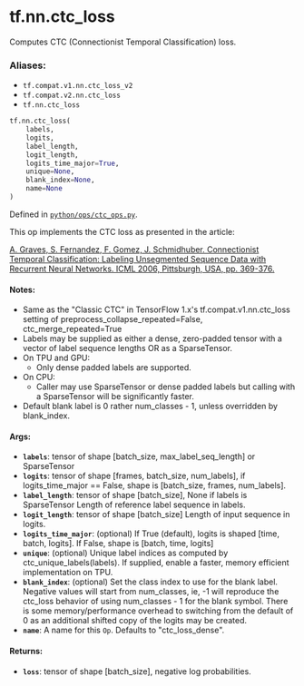 <div itemscope itemtype="http://developers.google.com/ReferenceObject">
<meta itemprop="name" content="tf.nn.ctc_loss" />
<meta itemprop="path" content="Stable" />
</div>

# tf.nn.ctc_loss

Computes CTC (Connectionist Temporal Classification) loss.

### Aliases:

* `tf.compat.v1.nn.ctc_loss_v2`
* `tf.compat.v2.nn.ctc_loss`
* `tf.nn.ctc_loss`

``` python
tf.nn.ctc_loss(
    labels,
    logits,
    label_length,
    logit_length,
    logits_time_major=True,
    unique=None,
    blank_index=None,
    name=None
)
```



Defined in [`python/ops/ctc_ops.py`](/code/stable/tensorflow/python/ops/ctc_ops.py).

<!-- Placeholder for "Used in" -->

This op implements the CTC loss as presented in the article:

[A. Graves, S. Fernandez, F. Gomez, J. Schmidhuber.
Connectionist Temporal Classification: Labeling Unsegmented Sequence Data
with Recurrent Neural Networks. ICML 2006, Pittsburgh, USA,
pp. 369-376.](http://www.cs.toronto.edu/~graves/icml_2006.pdf)

#### Notes:

- Same as the "Classic CTC" in TensorFlow 1.x's tf.compat.v1.nn.ctc_loss
setting of
  preprocess_collapse_repeated=False, ctc_merge_repeated=True
- Labels may be supplied as either a dense, zero-padded tensor with a
  vector of label sequence lengths OR as a SparseTensor.
- On TPU and GPU:
    - Only dense padded labels are supported.
- On CPU:
    - Caller may use SparseTensor or dense padded labels but calling with
      a SparseTensor will be significantly faster.
- Default blank label is 0 rather num_classes - 1, unless overridden by
  blank_index.



#### Args:


* <b>`labels`</b>: tensor of shape [batch_size, max_label_seq_length] or SparseTensor
* <b>`logits`</b>: tensor of shape [frames, batch_size, num_labels], if
  logits_time_major == False, shape is [batch_size, frames, num_labels].
* <b>`label_length`</b>: tensor of shape [batch_size], None if labels is SparseTensor
  Length of reference label sequence in labels.
* <b>`logit_length`</b>: tensor of shape [batch_size] Length of input sequence in
  logits.
* <b>`logits_time_major`</b>: (optional) If True (default), logits is shaped [time,
  batch, logits]. If False, shape is [batch, time, logits]
* <b>`unique`</b>: (optional) Unique label indices as computed by
  ctc_unique_labels(labels).  If supplied, enable a faster, memory efficient
  implementation on TPU.
* <b>`blank_index`</b>: (optional) Set the class index to use for the blank label.
  Negative values will start from num_classes, ie, -1 will reproduce the
  ctc_loss behavior of using num_classes - 1 for the blank symbol. There is
  some memory/performance overhead to switching from the default of 0 as an
  additional shifted copy of the logits may be created.
* <b>`name`</b>: A name for this `Op`. Defaults to "ctc_loss_dense".


#### Returns:


* <b>`loss`</b>: tensor of shape [batch_size], negative log probabilities.